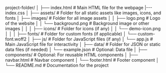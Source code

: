 project-folder/
│
├── index.html         # Main HTML file for the webpage
|---index.css
│
├── assets/            # Folder for all static assets like images, icons, and fonts
│   ├── images/        # Folder for all image assets
│   │   ├── logo.png   # Logo of the website
│   │   └── background.png # Background image or other images
│   │
│   ├── icons/         # Folder for icons (if any)
│   │   └── demo-icon.png
│   │
│   ├── fonts/         # Folder for custom fonts (if applicable)
│       └── custom-font.woff2
│
├── js/                # Folder for JavaScript files (if any)
│   └── app.js         # Main JavaScript file for interactivity
│
├── data/              # Folder for JSON or static data files (if needed)
│   └── example.json   # Optional: Data file
│
├── components/        # Optional: For reusable HTML components
│   ├── navbar.html    # Navbar component
│   └── footer.html    # Footer component
│
└── README.md          # Documentation for the project
